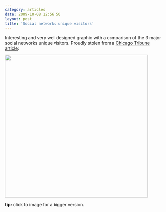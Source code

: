 ```yaml
---
category: articles
date: 2009-10-08 12:56:50
layout: post
title: 'Social networks unique visitors'
---
```


<p>Interesting and very well designed graphic with a comparison of the 3 major social networks unique visitors. Proudly stolen from a <a href="http://www.chicagotribune.com/business/chi-biz-twitter-graphic-oct07,0,1689342.graphic">Chicago Tribune article</a>:</p>

<p><a href="https://cdn.joaobordalo.com/images/static/blog/social_uv.jpg"><img src="https://cdn.joaobordalo.com/images/static/blog/social_uv.jpg" width="460"></a></p>

<p><strong>tip:</strong> click to image for a bigger version.</p>
